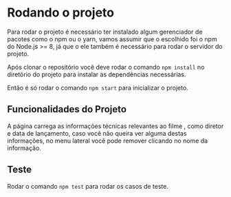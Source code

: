 # Rodando o projeto

Para rodar o projeto é necessário ter instalado algum gerenciador de pacotes como o npm ou o yarn, 
vamos assumir que o escolhido foi o npm do Node.js >= 8, já que o ele também é necessário para rodar o servidor do projeto.

Após clonar o repositório você deve rodar o comando `npm install` no diretório do projeto para instalar as dependências necessárias. 

Então é só rodar o comando `npm start` para inicializar o projeto. 

## Funcionalidades do Projeto

A página carrega as informações técnicas relevantes ao filme , como diretor e data de lançamento, 
caso você não queira ver alguma destas informações, no menu lateral você pode remover clicando no nome da informação.

## Teste

Rodar o comando `npm test` para rodar os casos de teste.